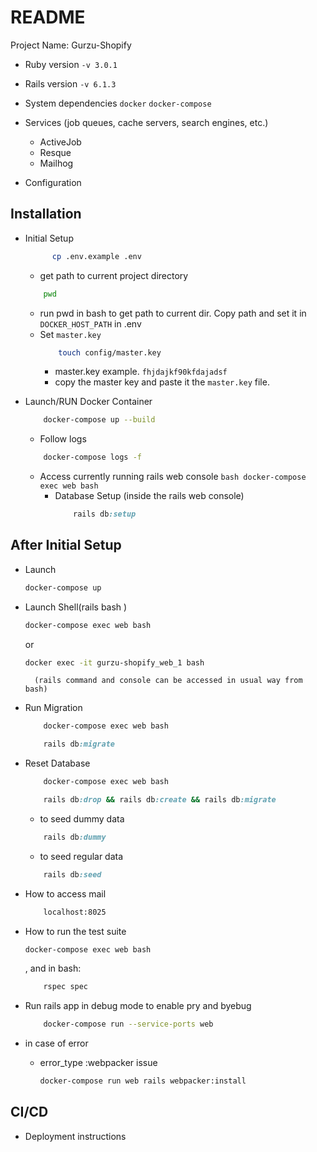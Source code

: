 # README
Project Name: Gurzu-Shopify

* Ruby version
  `-v 3.0.1`

* Rails version
  `-v 6.1.3`

* System dependencies
    `docker`
    `docker-compose`

* Services (job queues, cache servers, search engines, etc.)
    - ActiveJob
    - Resque
    - Mailhog

* Configuration

## Installation
* Initial Setup
  ```bash
		cp .env.example .env
  ```
	- get path to current project directory 
	```bash
		pwd
	```
	- run pwd in bash to get path to current dir. Copy path and set it in `DOCKER_HOST_PATH` in .env
	- Set `master.key`
		```bash
			touch config/master.key
		```
		- master.key example. `fhjdajkf90kfdajadsf`
		- copy the master key and paste it the `master.key` file.

* Launch/RUN Docker Container
	```bash
		docker-compose up --build
	```
	- Follow logs
	```bash
		docker-compose logs -f	
	```
  - Access currently running rails web console
		```bash
      docker-compose exec web bash
		```
	- Database Setup (inside the rails web console)
		```ruby
			rails db:setup
		```

	
## After Initial Setup

* Launch
	```bash
    docker-compose up
	```

* Launch Shell(rails bash )
	```bash
    docker-compose exec web bash
	```
	 or
	```bash
    docker exec -it gurzu-shopify_web_1 bash 
	```
		(rails command and console can be accessed in usual way from bash)

* Run Migration
	```bash
		docker-compose exec web bash
	```
	```ruby
		rails db:migrate
	```

* Reset Database
	```bash
		docker-compose exec web bash
	```
	```ruby
		rails db:drop && rails db:create && rails db:migrate
	```
	- to seed dummy data
	```ruby
		rails db:dummy
	```
	- to seed regular data
	```ruby
		rails db:seed
	```
	
* How to access mail
	```bash
		localhost:8025
	```

* How to run the test suite
	```bash
    docker-compose exec web bash
	```
	, and in bash: 
	```bash
		rspec spec
	```

* Run rails app in debug mode to enable pry and byebug
	```bash
		docker-compose run --service-ports web
	```

* in case of error
    - error_type :webpacker issue
		```bash
    	docker-compose run web rails webpacker:install
		```

## CI/CD
* Deployment instructions
